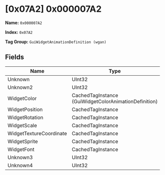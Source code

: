 # [0x07A2] 0x000007A2

**Name:** ```0x000007A2```

**Index:** ```0x07A2```

**Tag Group:** ```GuiWidgetAnimationDefinition (wgan)```

## Fields

Name	| Type	| Value
---	|---	|---	|
Unknown	|UInt32	|10850
Unknown2	|UInt32	|0
WidgetColor	|CachedTagInstance (GuiWidgetColorAnimationDefinition)	|[[0x07A5] 0x000007A5](../GuiWidgetColorAnimationDefinition/07A5.md)
WidgetPosition	|CachedTagInstance	|null
WidgetRotation	|CachedTagInstance	|null
WidgetScale	|CachedTagInstance	|null
WidgetTextureCoordinate	|CachedTagInstance	|null
WidgetSprite	|CachedTagInstance	|null
WidgetFont	|CachedTagInstance	|null
Unknown3	|UInt32	|0
Unknown4	|UInt32	|0


